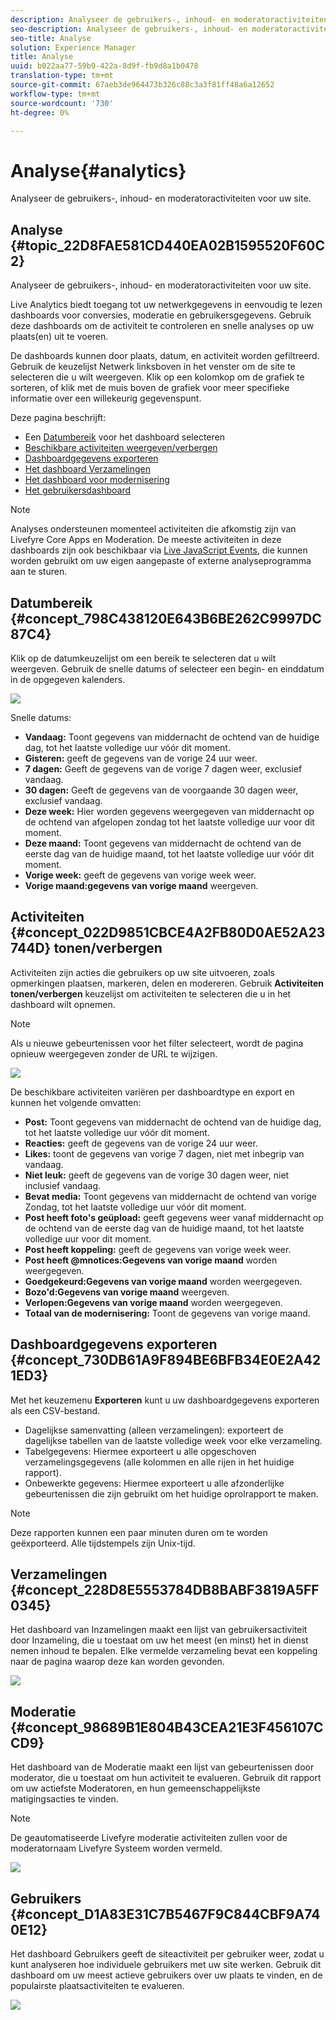 ```yaml
---
description: Analyseer de gebruikers-, inhoud- en moderatoractiviteiten voor uw site.
seo-description: Analyseer de gebruikers-, inhoud- en moderatoractiviteiten voor uw site.
seo-title: Analyse
solution: Experience Manager
title: Analyse
uuid: b022aa77-59b9-422a-8d9f-fb9d8a1b0478
translation-type: tm+mt
source-git-commit: 67aeb3de964473b326c88c3a3f81ff48a6a12652
workflow-type: tm+mt
source-wordcount: '730'
ht-degree: 0%

---
```



# Analyse{#analytics}

Analyseer de gebruikers-, inhoud- en moderatoractiviteiten voor uw site.

## Analyse {#topic_22D8FAE581CD440EA02B1595520F60C2}

Analyseer de gebruikers-, inhoud- en moderatoractiviteiten voor uw site.

Live Analytics biedt toegang tot uw netwerkgegevens in eenvoudig te lezen dashboards voor conversies, moderatie en gebruikersgegevens. Gebruik deze dashboards om de activiteit te controleren en snelle analyses op uw plaats(en) uit te voeren.

De dashboards kunnen door plaats, datum, en activiteit worden gefiltreerd. Gebruik de keuzelijst Netwerk linksboven in het venster om de site te selecteren die u wilt weergeven. Klik op een kolomkop om de grafiek te sorteren, of klik met de muis boven de grafiek voor meer specifieke informatie over een willekeurig gegevenspunt.

Deze pagina beschrijft:

* Een [Datumbereik](https://answers.livefyre.com/livefyre-studio-version-1/studio/analytics/#DateRange) voor het dashboard selecteren
* [Beschikbare activiteiten weergeven/verbergen](https://answers.livefyre.com/livefyre-studio-version-1/studio/analytics/#ShowHideActivities)
* [Dashboardgegevens exporteren](https://answers.livefyre.com/livefyre-studio-version-1/studio/analytics/#ExportDashboardData)
* [Het dashboard Verzamelingen](https://answers.livefyre.com/livefyre-studio-version-1/studio/analytics/#CollectionsDashboard)
* [Het dashboard voor modernisering](https://answers.livefyre.com/livefyre-studio-version-1/studio/analytics/#ModerationDashboard)
* [Het gebruikersdashboard](https://answers.livefyre.com/livefyre-studio-version-1/studio/analytics/#UsersDashboard)

>[!NOTE]
>
>Analyses ondersteunen momenteel activiteiten die afkomstig zijn van Livefyre Core Apps en Moderation. De meeste activiteiten in deze dashboards zijn ook beschikbaar via [Live JavaScript Events](https://answers.livefyre.com/developers/reference/app-customizations/javascript-events/), die kunnen worden gebruikt om uw eigen aangepaste of externe analyseprogramma aan te sturen.

## Datumbereik {#concept_798C438120E643B6BE262C9997DC87C4}

Klik op de datumkeuzelijst om een bereik te selecteren dat u wilt weergeven. Gebruik de snelle datums of selecteer een begin- en einddatum in de opgegeven kalenders.

![](assets/analytics-date-range.png)

Snelle datums:

* **Vandaag:** Toont gegevens van middernacht de ochtend van de huidige dag, tot het laatste volledige uur vóór dit moment.
* **Gisteren:** geeft de gegevens van de vorige 24 uur weer.
* **7 dagen:** Geeft de gegevens van de vorige 7 dagen weer, exclusief vandaag.
* **30 dagen:** Geeft de gegevens van de voorgaande 30 dagen weer, exclusief vandaag.
* **Deze week:** Hier worden gegevens weergegeven van middernacht op de ochtend van afgelopen zondag tot het laatste volledige uur voor dit moment.
* **Deze maand:** Toont gegevens van middernacht de ochtend van de eerste dag van de huidige maand, tot het laatste volledige uur vóór dit moment.
* **Vorige week:** geeft de gegevens van vorige week weer.
* **Vorige maand:gegevens van vorige maand** weergeven.

## Activiteiten {#concept_022D9851CBCE4A2FB80D0AE52A23744D} tonen/verbergen

Activiteiten zijn acties die gebruikers op uw site uitvoeren, zoals opmerkingen plaatsen, markeren, delen en modereren. Gebruik **Activiteiten tonen/verbergen** keuzelijst om activiteiten te selecteren die u in het dashboard wilt opnemen.

>[!NOTE]
>
>Als u nieuwe gebeurtenissen voor het filter selecteert, wordt de pagina opnieuw weergegeven zonder de URL te wijzigen.

![](assets/analytics-show-hide-activities.png)

De beschikbare activiteiten variëren per dashboardtype en export en kunnen het volgende omvatten:

* **Post:** Toont gegevens van middernacht de ochtend van de huidige dag, tot het laatste volledige uur vóór dit moment.
* **Reacties:** geeft de gegevens van de vorige 24 uur weer.
* **Likes:** toont de gegevens van vorige 7 dagen, niet met inbegrip van vandaag.
* **Niet leuk:** geeft de gegevens van de vorige 30 dagen weer, niet inclusief vandaag.
* **Bevat media:** Toont gegevens van middernacht de ochtend van vorige Zondag, tot het laatste volledige uur vóór dit moment.
* **Post heeft foto&#39;s geüpload:** geeft gegevens weer vanaf middernacht op de ochtend van de eerste dag van de huidige maand, tot het laatste volledige uur voor dit moment.
* **Post heeft koppeling:** geeft de gegevens van vorige week weer.
* **Post heeft @mnotices:Gegevens van vorige maand** worden weergegeven.
* **Goedgekeurd:Gegevens van vorige maand** worden weergegeven.
* **Bozo&#39;d:Gegevens van vorige maand** weergeven.
* **Verlopen:Gegevens van vorige maand** worden weergegeven.
* **Totaal van de modernisering:** Toont de gegevens van vorige maand.

## Dashboardgegevens exporteren {#concept_730DB61A9F894BE6BFB34E0E2A421ED3}

Met het keuzemenu **Exporteren** kunt u uw dashboardgegevens exporteren als een CSV-bestand.

* Dagelijkse samenvatting (alleen verzamelingen): exporteert de dagelijkse tabellen van de laatste volledige week voor elke verzameling.
* Tabelgegevens: Hiermee exporteert u alle opgeschoven verzamelingsgegevens (alle kolommen en alle rijen in het huidige rapport).
* Onbewerkte gegevens: Hiermee exporteert u alle afzonderlijke gebeurtenissen die zijn gebruikt om het huidige oprolrapport te maken.

>[!NOTE]
>
>Deze rapporten kunnen een paar minuten duren om te worden geëxporteerd. Alle tijdstempels zijn Unix-tijd.

## Verzamelingen {#concept_228D8E5553784DB8BABF3819A5FF0345}

Het dashboard van Inzamelingen maakt een lijst van gebruikersactiviteit door Inzameling, die u toestaat om uw het meest (en minst) het in dienst nemen inhoud te bepalen. Elke vermelde verzameling bevat een koppeling naar de pagina waarop deze kan worden gevonden.

![](assets/analytics-collections.png)

## Moderatie {#concept_98689B1E804B43CEA21E3F456107CCD9}

Het dashboard van de Moderatie maakt een lijst van gebeurtenissen door moderator, die u toestaat om hun activiteit te evalueren. Gebruik dit rapport om uw actiefste Moderatoren, en hun gemeenschappelijkste matigingsacties te vinden.

>[!NOTE]
>
>De geautomatiseerde Livefyre moderatie activiteiten zullen voor de moderatornaam Livefyre Systeem worden vermeld.

![](assets/analytics-moderation.png)

## Gebruikers {#concept_D1A83E31C7B5467F9C844CBF9A740E12}

Het dashboard Gebruikers geeft de siteactiviteit per gebruiker weer, zodat u kunt analyseren hoe individuele gebruikers met uw site werken. Gebruik dit dashboard om uw meest actieve gebruikers over uw plaats te vinden, en de populairste plaatsactiviteiten te evalueren.

![](assets/analytics-users.png)

